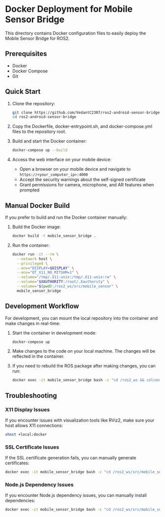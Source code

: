 # Docker Deployment for Mobile Sensor Bridge

This directory contains Docker configuration files to easily deploy the Mobile Sensor Bridge for ROS2.

## Prerequisites

- Docker
- Docker Compose
- Git

## Quick Start

1. Clone the repository:
   ```bash
   git clone https://github.com/VedantC2307/ros2-android-sensor-bridge.git
   cd ros2-android-sensor-bridge
   ```

2. Copy the Dockerfile, docker-entrypoint.sh, and docker-compose.yml files to the repository root.

3. Build and start the Docker container:
   ```bash
   docker-compose up --build
   ```

4. Access the web interface on your mobile device:
   - Open a browser on your mobile device and navigate to `https://<your_computer_ip>:4000`
   - Accept the security warnings about the self-signed certificate
   - Grant permissions for camera, microphone, and AR features when prompted

## Manual Docker Build

If you prefer to build and run the Docker container manually:

1. Build the Docker image:
   ```bash
   docker build -t mobile_sensor_bridge .
   ```

2. Run the container:
   ```bash
   docker run -it --rm \
     --network host \
     --privileged \
     --env="DISPLAY=$DISPLAY" \
     --env="QT_X11_NO_MITSHM=1" \
     --volume="/tmp/.X11-unix:/tmp/.X11-unix:rw" \
     --volume="$XAUTHORITY:/root/.Xauthority" \
     --volume="$(pwd):/ros2_ws/src/mobile_sensor" \
     mobile_sensor_bridge
   ```

## Development Workflow

For development, you can mount the local repository into the container and make changes in real-time:

1. Start the container in development mode:
   ```bash
   docker-compose up
   ```

2. Make changes to the code on your local machine. The changes will be reflected in the container.

3. If you need to rebuild the ROS package after making changes, you can run:
   ```bash
   docker exec -it mobile_sensor_bridge bash -c "cd /ros2_ws && colcon build --packages-select mobile_sensor && source install/setup.bash"
   ```

## Troubleshooting

### X11 Display Issues

If you encounter issues with visualization tools like RViz2, make sure your host allows X11 connections:

```bash
xhost +local:docker
```

### SSL Certificate Issues

If the SSL certificate generation fails, you can manually generate certificates:

```bash
docker exec -it mobile_sensor_bridge bash -c "cd /ros2_ws/src/mobile_sensor/src && ./generate_ssl_cert.sh"
```

### Node.js Dependency Issues

If you encounter Node.js dependency issues, you can manually install dependencies:

```bash
docker exec -it mobile_sensor_bridge bash -c "cd /ros2_ws/src/mobile_sensor && npm install"
```